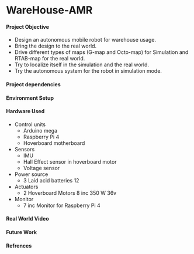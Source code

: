 WareHouse-AMR
=======
#### Project Objective 
  - Design an autonomous mobile robot for warehouse usage.
  - Bring the design to the real world.
  - Drive different types of maps (G-map and Octo-map) for Simulation and RTAB-map for the real world.
  - Try to localize itself in the simulation and the real world.
  - Try the autonomous system for the robot in simulation mode.
#### Project dependencies
#### Environment Setup
#### Hardware Used
  - Control units
    - Arduino mega 
    - Raspberry Pi 4 
    - Hoverboard motherboard
  - Sensors
    - IMU
    - Hall Effect sensor in hoverboard motor
    - Voltage sensor
  - Power source
    - 3 Laid acid batteries 12 
  - Actuators
    - 2 Hoverboard Motors 8 inc  350 W 36v
  - Monitor
    - 7 inc Monitor for Raspberry Pi 4 
#### Real World Video 
#### Future Work
#### Refrences
